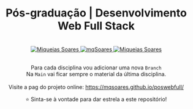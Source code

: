 
<div align='center'>

<h1> Pós-graduação | Desenvolvimento Web Full Stack </h1>

<br>

<a href="https://www.linkedin.com/in/mq-soares/">
  <img alt="Miqueias Soares" src="https://img.shields.io/badge/-Miqueias Soares-747d8c?style=flat-square&logo=Linkedin&logoColor=black" />
</a>

<a href="https://twitter.com/mqsoares">
  <img alt="mqSoares" src="https://img.shields.io/badge/-mqsoares-747d8c?style=flat-square&logo=Twitter&logoColor=black" />
</a>

<a href="mailto:mqseraos@gmail.com">
  <img alt="Miqueias Soares" src="https://img.shields.io/badge/-mqseraos@gmail.com-747d8c?style=flat-square&logo=Gmail&logoColor=black" />
</a>

<br>
<br>

Para cada disciplina vou adicionar uma nova `Branch`
<br>
Na `Main` vai ficar sempre o material da última disciplina.
<br>
<br>
Visite a pag do projeto online: https://mqsoares.github.io/poswebfull/
<br>

<p> ⭐ Sinta-se à vontade para dar estrela a este repositório! </p>

